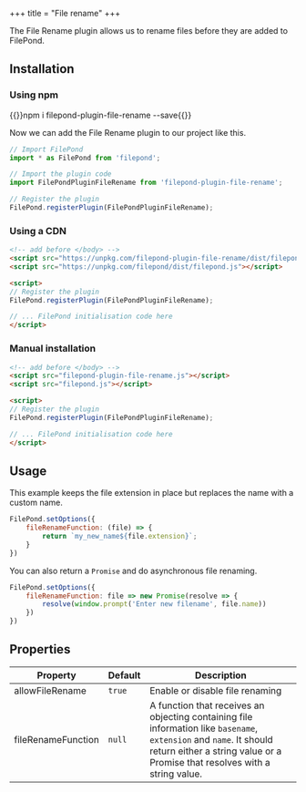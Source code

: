 +++
title = "File rename"
+++

The File Rename plugin allows us to rename files before they are added to FilePond.


## Installation

### Using npm

{{<cmd>}}npm i filepond-plugin-file-rename --save{{</cmd>}}

Now we can add the File Rename plugin to our project like this.

```js
// Import FilePond
import * as FilePond from 'filepond';

// Import the plugin code
import FilePondPluginFileRename from 'filepond-plugin-file-rename';

// Register the plugin
FilePond.registerPlugin(FilePondPluginFileRename);
```


### Using a CDN

```html
<!-- add before </body> -->
<script src="https://unpkg.com/filepond-plugin-file-rename/dist/filepond-plugin-file-rename.js"></script>
<script src="https://unpkg.com/filepond/dist/filepond.js"></script>

<script>
// Register the plugin
FilePond.registerPlugin(FilePondPluginFileRename);

// ... FilePond initialisation code here
</script>
```

### Manual installation

```html
<!-- add before </body> -->
<script src="filepond-plugin-file-rename.js"></script>
<script src="filepond.js"></script>

<script>
// Register the plugin
FilePond.registerPlugin(FilePondPluginFileRename);

// ... FilePond initialisation code here
</script>
```

## Usage

This example keeps the file extension in place but replaces the name with a custom name.

```js
FilePond.setOptions({
    fileRenameFunction: (file) => {
        return `my_new_name${file.extension}`;
    }
})
```

You can also return a `Promise` and do asynchronous file renaming.

```js
FilePond.setOptions({
    fileRenameFunction: file => new Promise(resolve => {
        resolve(window.prompt('Enter new filename', file.name))
    })
})
```

## Properties

Property | Default | Description
---------|---------|---------
allowFileRename | `true` | Enable or disable file renaming
fileRenameFunction | `null` | A function that receives an objecting containing file information like `basename`, `extension` and `name`. It should return either a string value or a Promise that resolves with a string value.